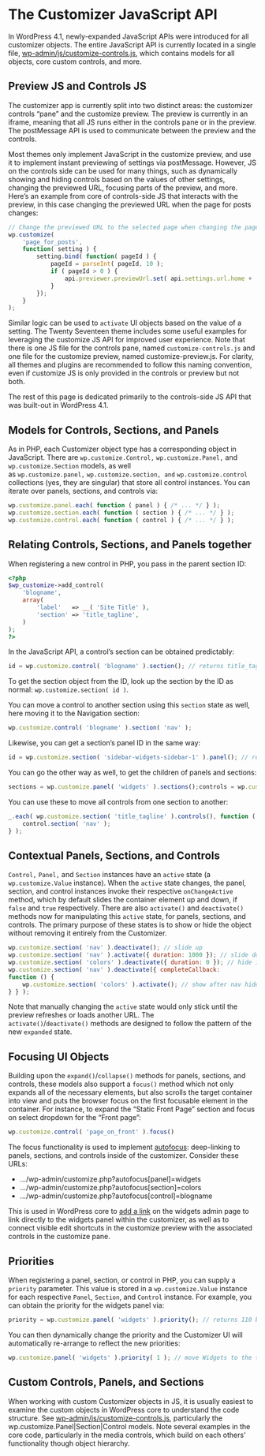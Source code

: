 # The Customizer JavaScript API

In WordPress 4.1, newly-expanded JavaScript APIs were introduced for all customizer objects. The entire JavaScript API is currently located in a single file, [wp-admin/js/customize-controls.js](https://core.trac.wordpress.org/browser/trunk/src/js/_enqueues/wp/customize/controls.js), which contains models for all objects, core custom controls, and more.

## Preview JS and Controls JS

The customizer app is currently split into two distinct areas: the customizer controls “pane” and the customize preview. The preview is currently in an iframe, meaning that all JS runs either in the controls pane or in the preview. The postMessage API is used to communicate between the preview and the controls.

Most themes only implement JavaScript in the customize preview, and use it to implement instant previewing of settings via postMessage. However, JS on the controls side can be used for many things, such as dynamically showing and hiding controls based on the values of other settings, changing the previewed URL, focusing parts of the preview, and more. Here’s an example from core of controls-side JS that interacts with the preview, in this case changing the previewed URL when the page for posts changes:

```javascript
// Change the previewed URL to the selected page when changing the page_for_posts.
wp.customize(
	'page_for_posts',
	function( setting ) {
		setting.bind( function( pageId ) {
			pageId = parseInt( pageId, 10 );
			if ( pageId > 0 ) {
				api.previewer.previewUrl.set( api.settings.url.home + '?page_id=' + pageId );
			}
		});
	}
);
```

Similar logic can be used to `activate` UI objects based on the value of a setting. The Twenty Seventeen theme includes some useful examples for leveraging the customize JS API for improved user experience. Note that there is one JS file for the controls pane, named `customize-controls.js` and one file for the customize preview, named customize-preview.js. For clarity, all themes and plugins are recommended to follow this naming convention, even if customize JS is only provided in the controls or preview but not both.

The rest of this page is dedicated primarily to the controls-side JS API that was built-out in WordPress 4.1.

## Models for Controls, Sections, and Panels

As in PHP, each Customizer object type has a corresponding object in JavaScript. There are `wp.customize.Control,` `wp.customize.Panel,` and `wp.customize.Section` models, as well as `wp.customize.panel,` `wp.customize.section, and` `wp.customize.control` collections (yes, they are singular) that store all control instances. You can iterate over panels, sections, and controls via:

```javascript
wp.customize.panel.each( function ( panel ) { /* ... */ } );
wp.customize.section.each( function ( section ) { /* ... */ } );
wp.customize.control.each( function ( control ) { /* ... */ } );
```

## Relating Controls, Sections, and Panels together

When registering a new control in PHP, you pass in the parent section ID:

```php
<?php
$wp_customize->add_control(
	'blogname',
	array(
		'label'   => __( 'Site Title' ),
		'section' => 'title_tagline',
	)
);
?>
```

In the JavaScript API, a control’s section can be obtained predictably:

```javascript
id = wp.customize.control( 'blogname' ).section(); // returns title_tagline by default
```

To get the section object from the ID, look up the section by the ID as normal: `wp.customize.section( id )`.

You can move a control to another section using this `section` state as well, here moving it to the Navigation section:

```javascript
wp.customize.control( 'blogname' ).section( 'nav' );
```

Likewise, you can get a section’s panel ID in the same way:

```javascript
id = wp.customize.section( 'sidebar-widgets-sidebar-1' ).panel(); // returns widgets by default
```

You can go the other way as well, to get the children of panels and sections:  

```javascript
sections = wp.customize.panel( 'widgets' ).sections();controls = wp.customize.section( 'title_tagline' ).controls();
```

You can use these to move all controls from one section to another:

```javascript
_.each( wp.customize.section( 'title_tagline' ).controls(), function ( control ) {  
    control.section( 'nav' );
} );
```

## Contextual Panels, Sections, and Controls

`Control,` `Panel,` and `Section` instances have an `active` state (a `wp.customize.Value` instance). When the `active` state changes, the panel, section, and control instances invoke their respective `onChangeActive` method, which by default slides the container element up and down, if `false` and `true` respectively. There are also `activate()` and `deactivate()` methods now for manipulating this `active` state, for panels, sections, and controls. The primary purpose of these states is to show or hide the object without removing it entirely from the Customizer.

```javascript
wp.customize.section( 'nav' ).deactivate(); // slide up
wp.customize.section( 'nav' ).activate({ duration: 1000 }); // slide down slowly
wp.customize.section( 'colors' ).deactivate({ duration: 0 }); // hide immediately
wp.customize.section( 'nav' ).deactivate({ completeCallback:
function () {  
    wp.customize.section( 'colors' ).activate(); // show after nav hides completely
} } );
```

Note that manually changing the `active` state would only stick until the preview refreshes or loads another URL. The `activate()`/`deactivate()` methods are designed to follow the pattern of the new `expanded` state.

## Focusing UI Objects

Building upon the `expand()`/`collapse()` methods for panels, sections, and controls, these models also support a `focus()` method which not only expands all of the necessary elements, but also scrolls the target container into view and puts the browser focus on the first focusable element in the container. For instance, to expand the “Static Front Page” section and focus on select dropdown for the “Front page”:

```javascript
wp.customize.control( 'page_on_front' ).focus()
```

The focus functionality is used to implement [autofocus](https://core.trac.wordpress.org/ticket/28650 "#28650: Allow Customizer elements (controls, sections, and panels) to be deep-linked"): deep-linking to panels, sections, and controls inside of the customizer. Consider these URLs:

*   …/wp-admin/customize.php?autofocus\[panel\]=widgets
*   …/wp-admin/customize.php?autofocus\[section\]=colors
*   …/wp-admin/customize.php?autofocus\[control\]=blogname

This is used in WordPress core to [add a link](https://core.trac.wordpress.org/ticket/28032 "#28032: Headers, Backgrounds, and Widgets in the Customizer are not discoverable from their separate admin screens.") on the widgets admin page to link directly to the widgets panel within the customizer, as well as to connect visible edit shortcuts in the customize preview with the associated controls in the customize pane.

## Priorities

When registering a panel, section, or control in PHP, you can supply a `priority` parameter. This value is stored in a `wp.customize.Value` instance for each respective `Panel`, `Section`, and `Control` instance. For example, you can obtain the priority for the widgets panel via:

```javascript
priority = wp.customize.panel( 'widgets' ).priority(); // returns 110 by default
```

You can then dynamically change the priority and the Customizer UI will automatically re-arrange to reflect the new priorities:

```javascript
wp.customize.panel( 'widgets' ).priority( 1 ); // move Widgets to the top
```

## Custom Controls, Panels, and Sections

When working with custom Customizer objects in JS, it is usually easiest to examine the custom objects in WordPress core to understand the code structure. See [wp-admin/js/customize-controls.js](https://core.trac.wordpress.org/browser/trunk/src/js/_enqueues/wp/customize/controls.js), particularly the wp.customize.Panel|Section|Control models. Note several examples in the core code, particularly in the media controls, which build on each others’ functionality though object hierarchy.